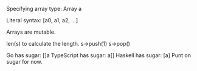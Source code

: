 Specifying array type:
Array a

Literal syntax:
[a0, a1, a2, ...]

Arrays are mutable.

len(s) to calculate the length.
s->push(1)
s->pop()

Go has sugar: []a
TypeScript has sugar: a[]
Haskell has sugar: [a]
Punt on sugar for now.
